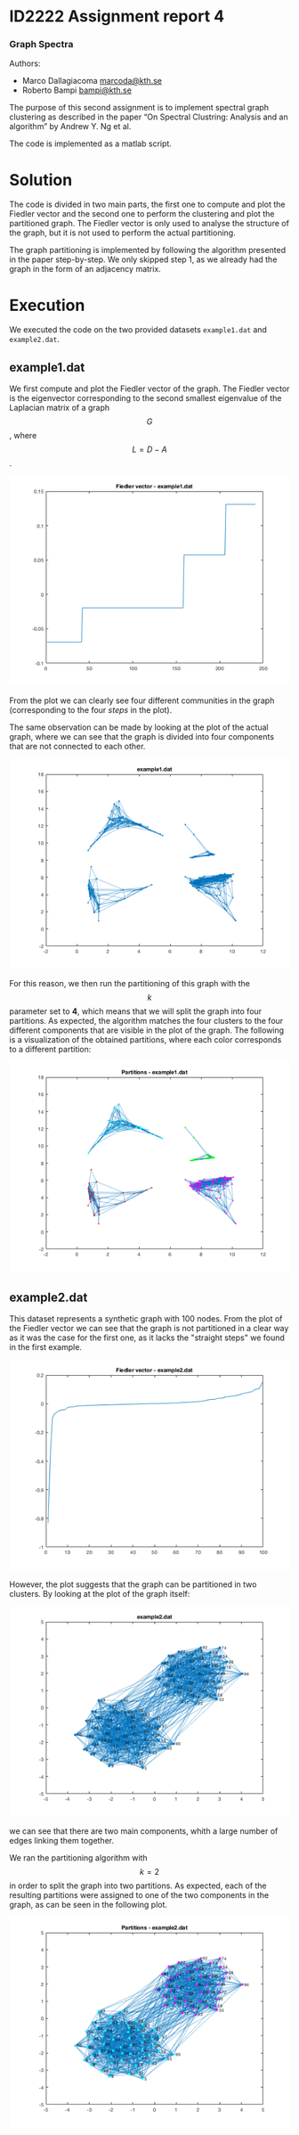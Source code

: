 # ID2222 Assignment report 4
### Graph Spectra

Authors:

- Marco Dallagiacoma [marcoda@kth.se](mailto:marcoda@kth.se)
- Roberto Bampi [bampi@kth.se](mailto:bampi@kth.se)

The purpose of this second assignment is to implement spectral graph clustering as described in the paper “On Spectral Clustring: Analysis and an algorithm” by Andrew Y. Ng et al.

The code is implemented as a matlab script.

# Solution

The code is divided in two main parts, the first one to compute and plot the Fiedler vector and the second one to perform the clustering and plot the partitioned graph.
The Fiedler vector is only used to analyse the structure of the graph, but it is not used to perform the actual partitioning.

The graph partitioning is implemented by following the algorithm presented in the paper step-by-step. We only skipped step 1, as we already had the graph in the form of an adjacency matrix.

# Execution
We executed the code on the two provided datasets `example1.dat` and `example2.dat`.

## example1.dat
We first compute and plot the Fiedler vector of the graph.
The Fiedler vector is the eigenvector corresponding to the second smallest eigenvalue of the Laplacian matrix of a graph $$G$$, where $$ L = D - A $$.

![](./imgs/fiedler_1.png)

From the plot we can clearly see four different communities in the graph (corresponding to the four *steps* in the plot).

The same observation can be made by looking at the plot of the actual graph, where we can see that the graph is divided into four components that are not connected to each other.

![](./imgs/all_1.png)

For this reason, we then run the partitioning of this graph with the $$k$$ parameter set to **4**, which means that we will split the graph into four partitions.
As expected, the algorithm matches the four clusters to the four different components that are visible in the plot of the graph.
The following is a visualization of the obtained partitions, where each color corresponds to a different partition:

![](./imgs/partitions_1.png)

## example2.dat
This dataset represents a synthetic graph with 100 nodes.
From the plot of the Fiedler vector we can see that the graph is not partitioned in a clear way as it was the case for the first one, as it lacks the "straight steps" we found in the first example.

![](./imgs/fiedler_2.png)

However, the plot suggests that the graph can be partitioned in two clusters.
By looking at the plot of the graph itself:

![](./imgs/all_2.png)

we can see that there are two main components, whith a large number of edges linking them together.

We ran the partitioning algorithm with $$ k = 2$$ in order to split the graph into two partitions.
As expected, each of the resulting partitions were assigned to one of the two components in the graph, as can be seen in the following plot.

![](./imgs/partitions_2.png) 